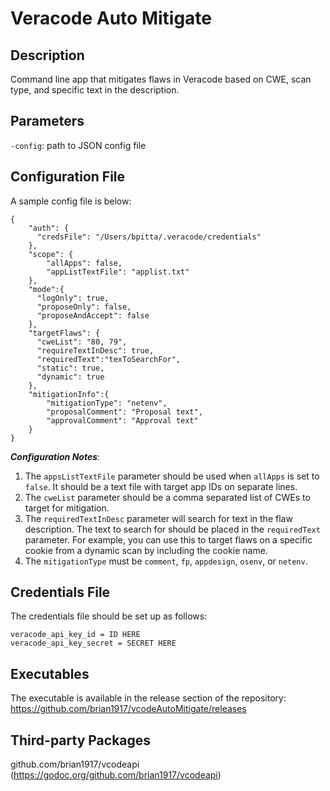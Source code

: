 # Veracode Auto Mitigate

## Description
Command line app that mitigates flaws in Veracode based on CWE, scan type, and specific text in the description.

## Parameters
`-config`: path to JSON config file

## Configuration File
A sample config file is below:
```
{
    "auth": {
      "credsFile": "/Users/bpitta/.veracode/credentials"
    },
    "scope": {
        "allApps": false,
        "appListTextFile": "applist.txt"
    },
    "mode":{
      "logOnly": true,
      "proposeOnly": false,
      "proposeAndAccept": false
    },
    "targetFlaws": {
      "cweList": "80, 79",
      "requireTextInDesc": true,
      "requiredText":"texToSearchFor",
      "static": true,
      "dynamic": true
    },
    "mitigationInfo":{
        "mitigationType": "netenv",
        "proposalComment": "Proposal text",
        "approvalComment": "Approval text"
    }
}
 ```
 **_Configuration Notes_**:
 1. The `appsListTextFile` parameter should be used when `allApps` is set to `false`. It should be a text file with target app IDs on separate lines.
 2. The `cweList` parameter should be a comma separated list of CWEs to target for mitigation.
 3. The `requiredTextInDesc` parameter will search for text in the flaw description. The text to search for should be placed in the `requiredText` parameter. For example, you can use this to target flaws on a specific cookie from a dynamic scan by including the cookie name.
 4. The `mitigationType` must be `comment`, `fp`, `appdesign`, `osenv`, or `netenv`.

## Credentials File
The credentials file should be set up as follows:
```
veracode_api_key_id = ID HERE
veracode_api_key_secret = SECRET HERE
```

## Executables
The executable is available in the release section of the repository: https://github.com/brian1917/vcodeAutoMitigate/releases

## Third-party Packages
github.com/brian1917/vcodeapi (https://godoc.org/github.com/brian1917/vcodeapi)